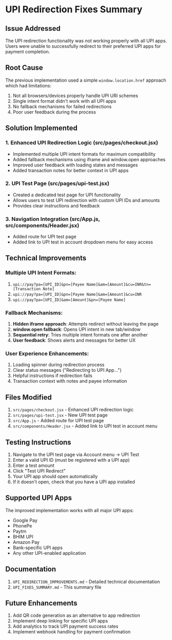 # UPI Redirection Fixes Summary

## Issue Addressed

The UPI redirection functionality was not working properly with all UPI apps. Users were unable to successfully redirect to their preferred UPI apps for payment completion.

## Root Cause

The previous implementation used a simple `window.location.href` approach which had limitations:
1. Not all browsers/devices properly handle UPI URI schemes
2. Single intent format didn't work with all UPI apps
3. No fallback mechanisms for failed redirections
4. Poor user feedback during the process

## Solution Implemented

### 1. Enhanced UPI Redirection Logic (src/pages/checkout.jsx)
- Implemented multiple UPI intent formats for maximum compatibility
- Added fallback mechanisms using iframe and window.open approaches
- Improved user feedback with loading states and messages
- Added transaction notes for better context in UPI apps

### 2. UPI Test Page (src/pages/upi-test.jsx)
- Created a dedicated test page for UPI functionality
- Allows users to test UPI redirection with custom UPI IDs and amounts
- Provides clear instructions and feedback

### 3. Navigation Integration (src/App.js, src/components/Header.jsx)
- Added route for UPI test page
- Added link to UPI test in account dropdown menu for easy access

## Technical Improvements

### Multiple UPI Intent Formats:
1. `upi://pay?pa=[UPI_ID]&pn=[Payee Name]&am=[Amount]&cu=INR&tn=[Transaction Note]`
2. `upi://pay?pa=[UPI_ID]&pn=[Payee Name]&am=[Amount]&cu=INR`
3. `upi://pay?pa=[UPI_ID]&am=[Amount]&pn=[Payee Name]`

### Fallback Mechanisms:
1. **Hidden iframe approach**: Attempts redirect without leaving the page
2. **window.open fallback**: Opens UPI intent in new tab/window
3. **Sequential retry**: Tries multiple intent formats one after another
4. **User feedback**: Shows alerts and messages for better UX

### User Experience Enhancements:
1. Loading spinner during redirection process
2. Clear status messages ("Redirecting to UPI App...")
3. Helpful instructions if redirection fails
4. Transaction context with notes and payee information

## Files Modified

1. `src/pages/checkout.jsx` - Enhanced UPI redirection logic
2. `src/pages/upi-test.jsx` - New UPI test page
3. `src/App.js` - Added route for UPI test page
4. `src/components/Header.jsx` - Added link to UPI test in account menu

## Testing Instructions

1. Navigate to the UPI test page via Account menu → UPI Test
2. Enter a valid UPI ID (must be registered with a UPI app)
3. Enter a test amount
4. Click "Test UPI Redirect"
5. Your UPI app should open automatically
6. If it doesn't open, check that you have a UPI app installed

## Supported UPI Apps

The improved implementation works with all major UPI apps:
- Google Pay
- PhonePe
- Paytm
- BHIM UPI
- Amazon Pay
- Bank-specific UPI apps
- Any other UPI-enabled application

## Documentation

1. `UPI_REDIRECTION_IMPROVEMENTS.md` - Detailed technical documentation
2. `UPI_FIXES_SUMMARY.md` - This summary file

## Future Enhancements

1. Add QR code generation as an alternative to app redirection
2. Implement deep linking for specific UPI apps
3. Add analytics to track UPI payment success rates
4. Implement webhook handling for payment confirmation
